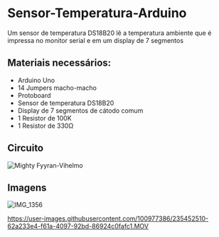 # Sensor-Temperatura-Arduino
Um sensor de temperatura DS18B20 lê a temperatura ambiente que é impressa no monitor serial e em um display de 7 segmentos

## Materiais necessários:
* Arduino Uno
* 14 Jumpers macho-macho
* Protoboard
* Sensor de temperatura DS18B20
* Display de 7 segmentos de cátodo comum
* 1 Resistor de 100K
* 1 Resistor de 330Ω

## Circuito

![Mighty Fyyran-Vihelmo](https://user-images.githubusercontent.com/100977386/235452250-bc73e5de-1678-4c8c-bd36-8eb5fe41d9f3.png)

## Imagens

![IMG_1356](https://user-images.githubusercontent.com/100977386/235452946-2360efc6-6d8f-4c38-9a47-032b46812254.jpg)

https://user-images.githubusercontent.com/100977386/235452510-62a233e4-f61a-4097-92bd-86924c0fafc1.MOV
